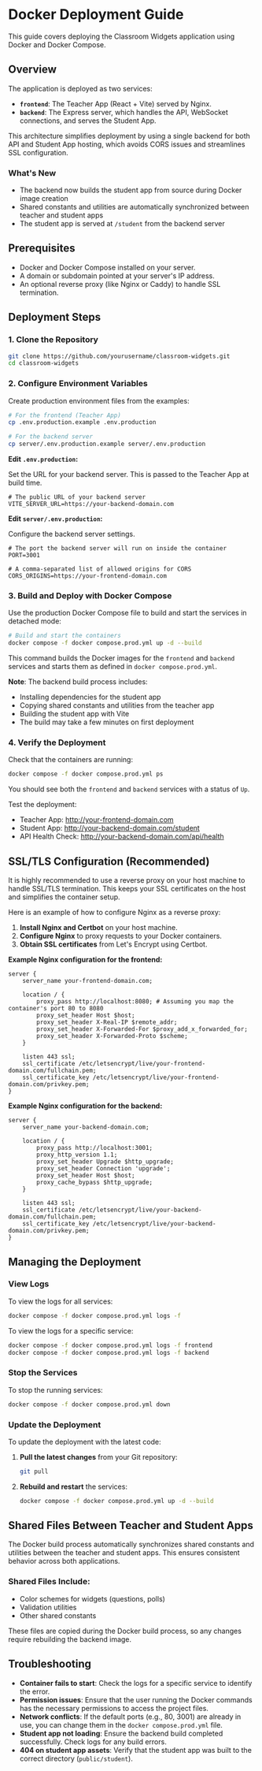 # Docker Deployment Guide

This guide covers deploying the Classroom Widgets application using Docker and Docker Compose.

## Overview

The application is deployed as two services:
- **`frontend`**: The Teacher App (React + Vite) served by Nginx.
- **`backend`**: The Express server, which handles the API, WebSocket connections, and serves the Student App.

This architecture simplifies deployment by using a single backend for both API and Student App hosting, which avoids CORS issues and streamlines SSL configuration.

### What's New
- The backend now builds the student app from source during Docker image creation
- Shared constants and utilities are automatically synchronized between teacher and student apps
- The student app is served at `/student` from the backend server

## Prerequisites

- Docker and Docker Compose installed on your server.
- A domain or subdomain pointed at your server's IP address.
- An optional reverse proxy (like Nginx or Caddy) to handle SSL termination.

## Deployment Steps

### 1. Clone the Repository

```bash
git clone https://github.com/yourusername/classroom-widgets.git
cd classroom-widgets
```

### 2. Configure Environment Variables

Create production environment files from the examples:

```bash
# For the frontend (Teacher App)
cp .env.production.example .env.production

# For the backend server
cp server/.env.production.example server/.env.production
```

**Edit `.env.production`:**

Set the URL for your backend server. This is passed to the Teacher App at build time.

```env
# The public URL of your backend server
VITE_SERVER_URL=https://your-backend-domain.com
```

**Edit `server/.env.production`:**

Configure the backend server settings.

```env
# The port the backend server will run on inside the container
PORT=3001

# A comma-separated list of allowed origins for CORS
CORS_ORIGINS=https://your-frontend-domain.com
```

### 3. Build and Deploy with Docker Compose

Use the production Docker Compose file to build and start the services in detached mode:

```bash
# Build and start the containers
docker compose -f docker compose.prod.yml up -d --build
```

This command builds the Docker images for the `frontend` and `backend` services and starts them as defined in `docker compose.prod.yml`.

**Note**: The backend build process includes:
- Installing dependencies for the student app
- Copying shared constants and utilities from the teacher app
- Building the student app with Vite
- The build may take a few minutes on first deployment

### 4. Verify the Deployment

Check that the containers are running:

```bash
docker compose -f docker compose.prod.yml ps
```

You should see both the `frontend` and `backend` services with a status of `Up`.

Test the deployment:
- Teacher App: http://your-frontend-domain.com
- Student App: http://your-backend-domain.com/student
- API Health Check: http://your-backend-domain.com/api/health

## SSL/TLS Configuration (Recommended)

It is highly recommended to use a reverse proxy on your host machine to handle SSL/TLS termination. This keeps your SSL certificates on the host and simplifies the container setup.

Here is an example of how to configure Nginx as a reverse proxy:

1.  **Install Nginx and Certbot** on your host machine.
2.  **Configure Nginx** to proxy requests to your Docker containers.
3.  **Obtain SSL certificates** from Let's Encrypt using Certbot.

**Example Nginx configuration for the frontend:**

```nginx
server {
    server_name your-frontend-domain.com;

    location / {
        proxy_pass http://localhost:8080; # Assuming you map the container's port 80 to 8080
        proxy_set_header Host $host;
        proxy_set_header X-Real-IP $remote_addr;
        proxy_set_header X-Forwarded-For $proxy_add_x_forwarded_for;
        proxy_set_header X-Forwarded-Proto $scheme;
    }

    listen 443 ssl;
    ssl_certificate /etc/letsencrypt/live/your-frontend-domain.com/fullchain.pem;
    ssl_certificate_key /etc/letsencrypt/live/your-frontend-domain.com/privkey.pem;
}
```

**Example Nginx configuration for the backend:**

```nginx
server {
    server_name your-backend-domain.com;

    location / {
        proxy_pass http://localhost:3001;
        proxy_http_version 1.1;
        proxy_set_header Upgrade $http_upgrade;
        proxy_set_header Connection 'upgrade';
        proxy_set_header Host $host;
        proxy_cache_bypass $http_upgrade;
    }

    listen 443 ssl;
    ssl_certificate /etc/letsencrypt/live/your-backend-domain.com/fullchain.pem;
    ssl_certificate_key /etc/letsencrypt/live/your-backend-domain.com/privkey.pem;
}
```

## Managing the Deployment

### View Logs

To view the logs for all services:

```bash
docker compose -f docker compose.prod.yml logs -f
```

To view the logs for a specific service:

```bash
docker compose -f docker compose.prod.yml logs -f frontend
docker compose -f docker compose.prod.yml logs -f backend
```

### Stop the Services

To stop the running services:

```bash
docker compose -f docker compose.prod.yml down
```

### Update the Deployment

To update the deployment with the latest code:

1.  **Pull the latest changes** from your Git repository:
    ```bash
    git pull
    ```
2.  **Rebuild and restart** the services:
    ```bash
    docker compose -f docker compose.prod.yml up -d --build
    ```

## Shared Files Between Teacher and Student Apps

The Docker build process automatically synchronizes shared constants and utilities between the teacher and student apps. This ensures consistent behavior across both applications.

### Shared Files Include:
- Color schemes for widgets (questions, polls)
- Validation utilities
- Other shared constants

These files are copied during the Docker build process, so any changes require rebuilding the backend image.

## Troubleshooting

-   **Container fails to start**: Check the logs for a specific service to identify the error.
-   **Permission issues**: Ensure that the user running the Docker commands has the necessary permissions to access the project files.
-   **Network conflicts**: If the default ports (e.g., 80, 3001) are already in use, you can change them in the `docker compose.prod.yml` file.
-   **Student app not loading**: Ensure the backend build completed successfully. Check logs for any build errors.
-   **404 on student app assets**: Verify that the student app was built to the correct directory (`public/student`).
